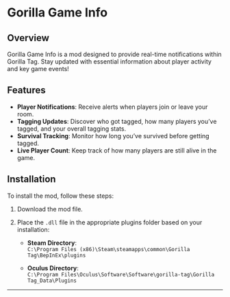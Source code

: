 # Gorilla Game Info

## Overview
Gorilla Game Info is a mod designed to provide real-time notifications within Gorilla Tag. Stay updated with essential information about player activity and key game events!

## Features
- **Player Notifications**: Receive alerts when players join or leave your room.
- **Tagging Updates**: Discover who got tagged, how many players you’ve tagged, and your overall tagging stats.
- **Survival Tracking**: Monitor how long you’ve survived before getting tagged.
- **Live Player Count**: Keep track of how many players are still alive in the game.

## Installation
To install the mod, follow these steps:

1. Download the mod file.
2. Place the `.dll` file in the appropriate plugins folder based on your installation:

   - **Steam Directory**:  
     `C:\Program Files (x86)\Steam\steamapps\common\Gorilla Tag\BepInEx\plugins`
   
   - **Oculus Directory**:  
     `C:\Program Files\Oculus\Software\Software\gorilla-tag\Gorilla Tag_Data\Plugins`

---
